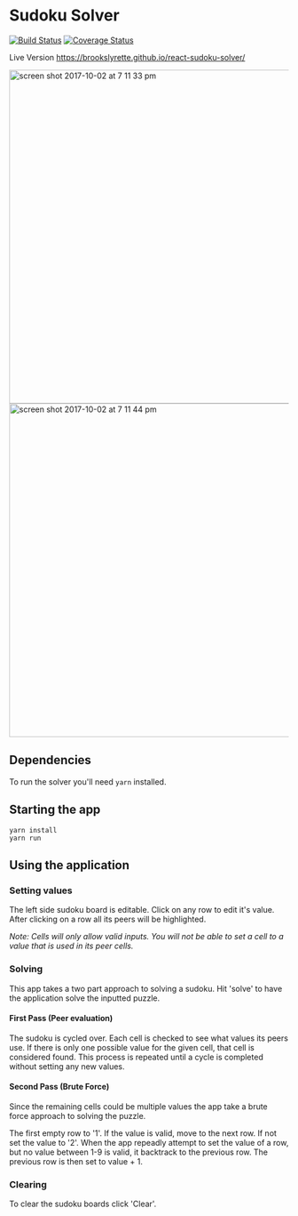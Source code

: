 # Sudoku Solver

[![Build Status](https://travis-ci.org/brookslyrette/react-sudoku-solver.svg?branch=master)](https://travis-ci.org/brookslyrette/react-sudoku-solver)
[![Coverage Status](https://coveralls.io/repos/github/brookslyrette/react-sudoku-solver/badge.svg?branch=master)](https://coveralls.io/github/brookslyrette/react-sudoku-solver?branch=master)

Live Version https://brookslyrette.github.io/react-sudoku-solver/

<p float="left">
<img width="600" alt="screen shot 2017-10-02 at 7 11 33 pm" src="https://user-images.githubusercontent.com/1881100/31103733-931a386a-a7a6-11e7-922e-3f60f61b9deb.png">
<img width="600" alt="screen shot 2017-10-02 at 7 11 44 pm" src="https://user-images.githubusercontent.com/1881100/31103734-93298ffe-a7a6-11e7-8dcc-b0fdabf4f72a.png">
</p>

## Dependencies
To run the solver you'll need `yarn` installed. 

## Starting the app
```
yarn install
yarn run
```

## Using the application

### Setting values
The left side sudoku board is editable. Click on any row to edit it's value. After clicking on a row all its peers will be highlighted. 

*Note: Cells will only allow valid inputs. You will not be able to set a cell to a value that is used in its peer cells.*

### Solving
This app takes a two part approach to solving a sudoku. Hit 'solve' to have the application solve the inputted puzzle.

#### First Pass (Peer evaluation)
The sudoku is cycled over. Each cell is checked to see what values its peers use. If there is only one possible value for the given cell, that cell is considered found. This process is repeated until a cycle is completed without setting any new values. 

#### Second Pass (Brute Force)
Since the remaining cells could be multiple values the app take a brute force approach to solving the puzzle. 

The first empty row to '1'. If the value is valid, move to the next row. If not set the value to '2'. When the app repeadly attempt to set the value of a row, but no value between 1-9 is valid, it backtrack to the previous row. The previous row is then set to value + 1. 

### Clearing
To clear the sudoku boards click 'Clear'.


